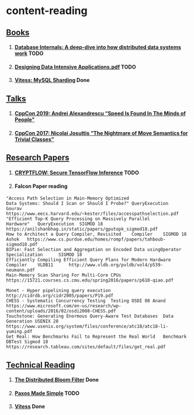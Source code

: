 # content-reading

## <u>Books</u>

1. #### [Database Internals: A deep-dive into how distributed data systems work](https://pdfget.com/pdf-epub-database-internals-a-deep-dive-into-how-distributed-data-systems-work-download/) TODO
2. #### [Designing Data Intensive Applications.pdf](http://oss.lanjingdejia.com/file/2018/9/9ad24578de98433a8005fc6484f57985-Designing.DataIntensive.Applications.pdf) TODO
3. #### [Vitess: MySQL Sharding](https://www.youtube.com/watch?v=q65TleTn2vg) Done


## <u>Talks</u>

1. #### [CppCon 2019: Andrei Alexandrescu “Speed Is Found In The Minds of People"](https://www.youtube.com/watch?v=FJJTYQYB1JQ)
2. #### [CppCon 2017: Nicolai Josuttis “The Nightmare of Move Semantics for Trivial Classes”](https://www.youtube.com/watch?v=PNRju6_yn3o)
  
  
## <u>Research Papers</u>

1. #### [CRYPTFLOW: Secure TensorFlow Inference](https://arxiv.org/pdf/1909.07814.pdf) TODO

2. #### Falcon Paper reading
```
"Access Path Selection in Main-Memory Optimized
Data Systems: Should I Scan or Should I Probe?"	QueryExecution		Gourav	https://www.eecs.harvard.edu/~kester/files/accesspathselection.pdf
"Efficient Top-K Query Processing on Massively Parallel
Hardware"	QueryExecution	SIGMOD 18		https://anilshanbhag.in/static/papers/gputopk_sigmod18.pdf
How to Architect a Query Compiler, Revisited	Compiler	SIGMOD 18	Ashok	https://www.cs.purdue.edu/homes/rompf/papers/tahboub-sigmod18.pdf
BIPie: Fast Selection and Aggregation on Encoded Data usingOperator Specialization		SIGMOD 18		
Efficiently Compiling Efficient Query Plans for Modern Hardware	Compiler	VLDB11		http://www.vldb.org/pvldb/vol4/p539-neumann.pdf
Main-Memory Scan Sharing For Multi-Core CPUs				https://15721.courses.cs.cmu.edu/spring2016/papers/p610-qiao.pdf
				
Monet - Hyper pipelining query execution				http://cidrdb.org/cidr2005/papers/P19.pdf
CHESS - Systematic Concurrency Testing	Testing	OSDI 08	Anand	https://www.microsoft.com/en-us/research/wp-content/uploads/2016/02/osdi2008-CHESS.pdf
Touchstone: Generating Enormous Query-Aware Test Databases	Data Generation	USENIX 28		https://www.usenix.org/system/files/conference/atc18/atc18-li-yuming.pdf
Get Real: How Benchmarks Fail to Represent the Real World	Benchmark	DBTest Sigmod 18		https://research.tableau.com/sites/default/files/get_real.pdf
```

## <u>Technical Reading</u>


1. #### [The Distributed Bloom Filter](https://arxiv.org/pdf/1910.07782.pdf) Done
2. #### [Paxos Made Simple](https://www.microsoft.com/en-us/research/uploads/prod/2016/12/paxos-simple-Copy.pdf) TODO
3. #### [Vitess](https://www.infoq.com/presentations/vitess/) Done
